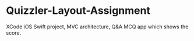 # Quizzler-Layout-Assignment
XCode iOS Swift project, MVC architecture, Q&amp;A MCQ app which shows the score.
